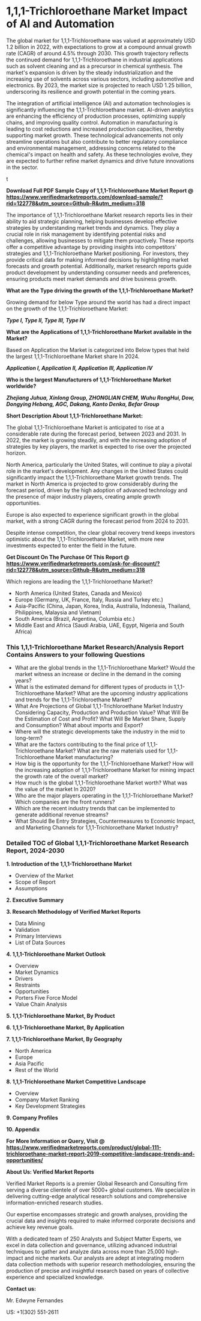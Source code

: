 <meta name="title" content="Global 1,1,1-Trichloroethane Market Impact of AI and Automation"><meta name="description" content="The global market for 1,1,1-Trichloroethane was valued at approximately USD 1.2 billion in 2022, with expectations to grow at a compound annual growth rate (CAGR) of a"><meta name="title" content="1,1,1-Trichloroethane Market Size, Share, Scope, Trends, Growth, Opportunities, Analysis, Forecast"><h1>1,1,1-Trichloroethane Market Impact of AI and Automation</h1><p>The global market for 1,1,1-Trichloroethane was valued at approximately USD 1.2 billion in 2022, with expectations to grow at a compound annual growth rate (CAGR) of around 4.5% through 2030. This growth trajectory reflects the continued demand for 1,1,1-Trichloroethane in industrial applications such as solvent cleaning and as a precursor in chemical synthesis. The market's expansion is driven by the steady industrialization and the increasing use of solvents across various sectors, including automotive and electronics. By 2023, the market size is projected to reach USD 1.25 billion, underscoring its resilience and growth potential in the coming years.</p><p>The integration of artificial intelligence (AI) and automation technologies is significantly influencing the 1,1,1-Trichloroethane market. AI-driven analytics are enhancing the efficiency of production processes, optimizing supply chains, and improving quality control. Automation in manufacturing is leading to cost reductions and increased production capacities, thereby supporting market growth. These technological advancements not only streamline operations but also contribute to better regulatory compliance and environmental management, addressing concerns related to the chemical's impact on health and safety. As these technologies evolve, they are expected to further refine market dynamics and drive future innovations in the sector.</p>t</p><p id="" class=""><strong>Download Full PDF Sample Copy of 1,1,1-Trichloroethane Market Report @ <a href="https://www.verifiedmarketreports.com/download-sample/?rid=122778&utm_source=Github-R&utm_medium=318" target="_blank">https://www.verifiedmarketreports.com/download-sample/?rid=122778&utm_source=Github-R&utm_medium=318</a></strong></p><p>The importance of&nbsp;1,1,1-Trichloroethane Market research reports lies in their ability to aid strategic planning, helping businesses develop effective strategies by understanding market trends and dynamics. They play a crucial role in risk management by identifying potential risks and challenges, allowing businesses to mitigate them proactively. These reports offer a competitive advantage by providing insights into competitors' strategies and 1,1,1-Trichloroethane Market positioning. For investors, they provide critical data for making informed decisions by highlighting market forecasts and growth potential. Additionally, market research reports guide product development by understanding consumer needs and preferences, ensuring products meet market demands and drive business growth.</p><p><strong>What are the&nbsp;Type driving the growth of the 1,1,1-Trichloroethane Market?</strong></p><p id="" class="">Growing demand for below Type around the world has had a direct impact on the growth of the 1,1,1-Trichloroethane Market:</p><em><strong>Type I, Type II, Type III, Type IV</strong></em></p><strong>What are the&nbsp;Applications&nbsp;of 1,1,1-Trichloroethane Market available in the Market?</strong></p><p id="" class="">Based on Application the Market is categorized into Below types that held the largest 1,1,1-Trichloroethane Market share In 2024.</p><em><strong>Application I, Application II, Application III, Application IV</strong></em></p><strong>Who is the largest Manufacturers of 1,1,1-Trichloroethane Market worldwide?</strong></p><p><em><strong>Zhejiang Juhua, Xinlong Group, ZHONGLIAN CHEM, Wuhu RongHui, Dow, Dongying Hebang, AGC, Dakang, Kanto Denka, Befar Group</strong></em></p><p id="" class=""><strong>Short Description About 1,1,1-Trichloroethane Market:</strong></p><p>The global 1,1,1-Trichloroethane Market is anticipated to rise at a considerable rate during the forecast period, between 2023 and 2031. In 2022, the market is growing steadily, and with the increasing adoption of strategies by key players, the market is expected to rise over the projected horizon.</p><p>North America, particularly the United States, will continue to play a pivotal role in the market's development. Any changes in the United States could significantly impact the 1,1,1-Trichloroethane Market growth trends. The market in North America is projected to grow considerably during the forecast period, driven by the high adoption of advanced technology and the presence of major industry players, creating ample growth opportunities.</p><p>Europe is also expected to experience significant growth in the global market, with a strong CAGR during the forecast period from 2024 to 2031.</p><p>Despite intense competition, the clear global recovery trend keeps investors optimistic about the 1,1,1-Trichloroethane Market, with more new investments expected to enter the field in the future.</p><p id="" class=""><strong>Get Discount On The Purchase Of This Report @ <a href="https://www.verifiedmarketreports.com/ask-for-discount/?rid=122778&utm_source=Github-R&utm_medium=318" target="_blank">https://www.verifiedmarketreports.com/ask-for-discount/?rid=122778&utm_source=Github-R&utm_medium=318</a></strong></p>Which regions are leading the 1,1,1-Trichloroethane Market?</p><ul><li>North America (United States, Canada and Mexico)</li><li>Europe (Germany, UK, France, Italy, Russia and Turkey etc.)</li><li>Asia-Pacific (China, Japan, Korea, India, Australia, Indonesia, Thailand, Philippines, Malaysia and Vietnam)</li><li>South America (Brazil, Argentina, Columbia etc.)</li><li>Middle East and Africa (Saudi Arabia, UAE, Egypt, Nigeria and South Africa)</li></ul><h3 id="" class="">This 1,1,1-Trichloroethane Market Research/Analysis Report Contains Answers to your following Questions</h3><ul><li>What are the global trends in the 1,1,1-Trichloroethane Market? Would the market witness an increase or decline in the demand in the coming years?</li><li>What is the estimated demand for different types of products in 1,1,1-Trichloroethane Market? What are the upcoming industry applications and trends for the 1,1,1-Trichloroethane Market?</li><li>What Are Projections of Global 1,1,1-Trichloroethane Market Industry Considering Capacity, Production and Production Value? What Will Be the Estimation of Cost and Profit? What Will Be Market Share, Supply and Consumption? What about imports and Export?</li><li>Where will the strategic developments take the industry in the mid to long-term?</li><li>What are the factors contributing to the final price of 1,1,1-Trichloroethane Market? What are the raw materials used for 1,1,1-Trichloroethane Market manufacturing?</li><li>How big is the opportunity for the 1,1,1-Trichloroethane Market? How will the increasing adoption of 1,1,1-Trichloroethane Market for mining impact the growth rate of the overall market?</li><li>How much is the global 1,1,1-Trichloroethane Market worth? What was the value of the market In 2020?</li><li>Who are the major players operating in the 1,1,1-Trichloroethane Market? Which companies are the front runners?</li><li>Which are the recent industry trends that can be implemented to generate additional revenue streams?</li><li>What Should Be Entry Strategies, Countermeasures to Economic Impact, and Marketing Channels for 1,1,1-Trichloroethane Market Industry?</li></ul><h3 id="" class="">Detailed TOC of Global 1,1,1-Trichloroethane Market Research Report, 2024-2030</h3><p id="" class=""><strong>1. Introduction of the 1,1,1-Trichloroethane Market</strong></p><ul><li>Overview of the Market</li><li>Scope of Report</li><li>Assumptions</li></ul><p id="" class=""><strong>2. Executive Summary</strong></p><p id="" class=""><strong>3. Research Methodology of Verified Market Reports</strong></p><ul><li>Data Mining</li><li>Validation</li><li>Primary Interviews</li><li>List of Data Sources</li></ul><p id="" class=""><strong>4. 1,1,1-Trichloroethane Market Outlook</strong></p><ul><li>Overview</li><li>Market Dynamics</li><li>Drivers</li><li>Restraints</li><li>Opportunities</li><li>Porters Five Force Model</li><li>Value Chain Analysis</li></ul><p id="" class=""><strong>5. 1,1,1-Trichloroethane Market, By Product</strong></p><p id="" class=""><strong>6. 1,1,1-Trichloroethane Market, By Application</strong></p><p id="" class=""><strong>7. 1,1,1-Trichloroethane Market, By Geography</strong></p><ul><li>North America</li><li>Europe</li><li>Asia Pacific</li><li>Rest of the World</li></ul><p id="" class=""><strong>8. 1,1,1-Trichloroethane Market Competitive Landscape</strong></p><ul><li>Overview</li><li>Company Market Ranking</li><li>Key Development Strategies</li></ul><p id="" class=""><strong>9. Company Profiles</strong></p><p id="" class=""><strong>10. Appendix</strong></p><p id="" class=""><strong>For More Information or Query, Visit @ <a href="https://www.verifiedmarketreports.com/product/global-111-trichloroethane-market-report-2019-competitive-landscape-trends-and-opportunities/" target="_blank">https://www.verifiedmarketreports.com/product/global-111-trichloroethane-market-report-2019-competitive-landscape-trends-and-opportunities/</a></strong></p><p id="" class=""><strong>About Us: Verified Market Reports</strong></p><p id="" class="">Verified Market Reports is a premier Global Research and Consulting firm serving a diverse clientele of over 5000+ global customers. We specialize in delivering cutting-edge analytical research solutions and comprehensive information-enriched research studies.</p><p id="" class="">Our expertise encompasses strategic and growth analyses, providing the crucial data and insights required to make informed corporate decisions and achieve key revenue goals.</p><p id="" class="">With a dedicated team of 250 Analysts and Subject Matter Experts, we excel in data collection and governance, utilizing advanced industrial techniques to gather and analyze data across more than 25,000 high-impact and niche markets. Our analysts are adept at integrating modern data collection methods with superior research methodologies, ensuring the production of precise and insightful research based on years of collective experience and specialized knowledge.</p><p id="" class=""><strong>Contact us:</strong></p><p id="" class="">Mr. Edwyne Fernandes</p><p id="" class="">US: +1(302) 551-2611</p>